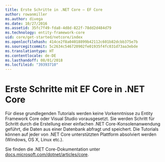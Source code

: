 ```yaml
---
title: Erste Schritte in .NET Core – EF Core
author: rowanmiller
ms.author: divega
ms.date: 10/27/2016
ms.assetid: 35fc7f49-fda8-4d8d-822f-78dd2d484d79
ms.technology: entity-framework-core
uid: core/get-started/netcore/index
ms.openlocfilehash: 414ce2f8a04018899b42112c601b82dcbb375e7b
ms.sourcegitcommit: 5c2634c546720902fe01935f4fc031d73aa3ebde
ms.translationtype: HT
ms.contentlocale: de-DE
ms.lasthandoff: 08/01/2018
ms.locfileid: "39393710"
---
```

# <a name="getting-started-with-ef-core-on-net-core"></a>Erste Schritte mit EF Core in .NET Core

Für diese grundlegenden Tutorials werden keine Vorkenntnisse zu Entity Framework Core oder Visual Studio vorausgesetzt. Sie werden Schritt für Schritt durch die Erstellung einer einfachen .NET Core-Konsolenanwendung geführt, die Daten aus einer Datenbank abfragt und speichert. Die Tutorials können auf jeder von .NET Core unterstützten Plattform absolviert werden (Windows, OS X, Linux etc.).

Sie finden die .NET Core-Dokumentation unter [docs.microsoft.com/dotnet/articles/core](https://docs.microsoft.com/dotnet/articles/core/).
